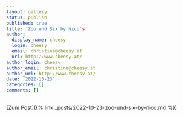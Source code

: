 ```yaml
---
layout: gallery
status: publish
published: true
title: 'Zoo und Six by Nico's'
author:
  display_name: cheesy
  login: cheesy
  email: christine@cheesy.at
  url: http://www.cheesy.at/
author_login: cheesy
author_email: christine@cheesy.at
author_url: http://www.cheesy.at/
date: '2022-10-23'
categories: []
comments: []
---
```


[Zum Post]({% link _posts/2022-10-23-zoo-und-six-by-nico.md %})